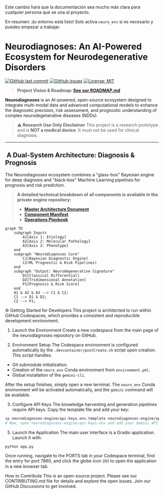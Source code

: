 
Este cambio hará que la documentación sea mucho más clara para cualquier persona que se una al proyecto.

En resumen: ¡tu entorno está listo! Solo activa `neuro_env` si es necesario y puedes empezar a trabajar.

<!--
[PROMPT_SUGGESTION]Analiza el fichero `ci.yml` y sugiere mejoras para optimizar los flujos de trabajo de CI/CD.[/PROMPT_SUGGESTION]
[PROMPT_SUGGESTION]Revisa el script `knowledge_orchestrator.py` y refactorízalo para mejorar su modularidad y manejo de errores.[/PROMPT_SUGGESTION]
-->
# Neurodiagnoses: An AI-Powered Ecosystem for Neurodegenerative Disorders

[![GitHub last commit](https://img.shields.io/github/last-commit/Fundacion-de-Neurociencias/neurodiagnoses)](https://github.com/Fundacion-de-Neurociencias/neurodiagnoses/commits/main)
[![GitHub issues](https://img.shields.io/github/issues/Fundacion-de-Neurociencias/neurodiagnoses)](https://github.com/Fundacion-de-Neurociencias/neurodiagnoses/issues)
[![License: MIT](https://img.shields.io/badge/License-MIT-yellow.svg)](https://opensource.org/licenses/MIT)

> **Project Vision & Roadmap: [See our ROADMAP.md](ROADMAP.md)**

**Neurodiagnoses** is an AI-powered, open-source ecosystem designed to integrate multi-modal data and advanced computational models to enhance the diagnostic precision, risk assessment, and prognostic understanding of complex neurodegenerative diseases (NDDs).

> **⚠️ Research Use Only Disclaimer**
> This project is a research prototype and is **NOT a medical device**. It must not be used for clinical diagnosis.

---

## ️ A Dual-System Architecture: Diagnosis & Prognosis

The Neurodiagnoses ecosystem combines a "glass-box" Bayesian engine for deep diagnosis and "black-box" Machine Learning pipelines for prognosis and risk prediction.

> **A detailed technical breakdown of all components is available in the private engine repository:**
> - **[Master Architecture Document](neurodiagnoses-engine/ARCHITECTURE.md)**
> - **[Component Manifest](neurodiagnoses-engine/MANIFEST.md)**
> - **[Operations Playbook](neurodiagnoses-engine/PLAYBOOK.md)**

```mermaid
graph TD
    subgraph Inputs
        A1[Axis 1: Etiology]
        A2[Axis 2: Molecular Pathology]
        A3[Axis 3: Phenotype]
    end
    subgraph "Neurodiagnoses Core"
        C1(Bayesian Diagnostic Engine)
        C2(ML Prognostic & Risk Pipelines)
    end
    subgraph "Output: Neurodegenerative Signature"
        D1[Classical Differential]
        D2[Tridimensional Annotation]
        P1[Prognosis & Risk Score]
    end
    A1 & A2 & A3 --> C1 & C2;
    C1 --> D1 & D2;
    C2 --> P1;
```
⚙️ Getting Started for Developers
This project is architected to run within GitHub Codespaces, which provides a consistent and reproducible development environment.

1. Launch the Environment
Create a new codespace from the main page of the neurodiagnoses repository on GitHub.

2. Environment Setup
The Codespace environment is configured automatically by the `.devcontainer/postCreate.sh` script upon creation. This script handles:
- Git submodule initialization.
- Creation of the `neuro_env` Conda environment from `environment.yml`.
- Global installation of the `gemini-cli`.

After the setup finishes, simply open a new terminal. The `neuro_env` Conda environment will be activated automatically, and the `gemini` command will be available.

3. Configure API Keys
The knowledge harvesting and generation pipelines require API keys. Copy the template file and add your key:

```bash
cp neurodiagnoses-engine/api-keys.env.template neurodiagnoses-engine/api-keys.env
# Now, open neurodiagnoses-engine/api-keys.env and add your Gemini API key.
```

5. Launch the Application
The main user interface is a Gradio application. Launch it with:

```bash
python app.py
```

Once running, navigate to the PORTS tab in your Codespace terminal, find the entry for port 7860, and click the globe icon (🌐) to open the application in a new browser tab.

How to Contribute
This is an open-source project. Please see our CONTRIBUTING.md file for details and explore the open issues. Join our GitHub Discussions to get involved.
